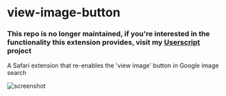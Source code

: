 # view-image-button

### This repo is no longer maintained, if you're interested in the functionality this extension provides, visit my [Userscript](https://github.com/quoid/userscripts) project

A Safari extension that re-enables the 'view image' button in Google image search

![screenshot](https://raw.githubusercontent.com/quoid/view-image-button/master/screenshot.png)
